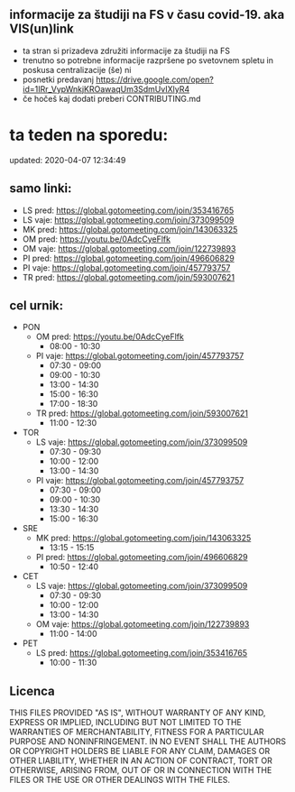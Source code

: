 ## informacije za študiji na FS v času covid-19. aka VIS(un)link
- ta stran si prizadeva združiti informacije za študiji na FS
- trenutno so potrebne informacije razpršene po svetovnem spletu in poskusa centralizacije (še) ni
- posnetki predavanj https://drive.google.com/open?id=1IRr_VypWnkjKROawaqUm3SdmUvIXlyR4
- če hočeš kaj dodati preberi CONTRIBUTING.md
# ta teden na sporedu:
updated: 2020-04-07 12:34:49

## samo linki:
- LS pred: https://global.gotomeeting.com/join/353416765
- LS vaje: https://global.gotomeeting.com/join/373099509
- MK pred: https://global.gotomeeting.com/join/143063325
- OM pred: https://youtu.be/0AdcCyeFlfk
- OM vaje: https://global.gotomeeting.com/join/122739893
- PI pred: https://global.gotomeeting.com/join/496606829
- PI vaje: https://global.gotomeeting.com/join/457793757
- TR pred: https://global.gotomeeting.com/join/593007621
## cel urnik:
- PON
	- OM pred: https://youtu.be/0AdcCyeFlfk
		- 08:00 - 10:30
	- PI vaje: https://global.gotomeeting.com/join/457793757
		- 07:30 - 09:00
		- 09:00 - 10:30
		- 13:00 - 14:30
		- 15:00 - 16:30
		- 17:00 - 18:30
	- TR pred: https://global.gotomeeting.com/join/593007621
		- 11:00 - 12:30
- TOR
	- LS vaje: https://global.gotomeeting.com/join/373099509
		- 07:30 - 09:30
		- 10:00 - 12:00
		- 13:00 - 14:30
	- PI vaje: https://global.gotomeeting.com/join/457793757
		- 07:30 - 09:00
		- 09:00 - 10:30
		- 13:30 - 14:30
		- 15:00 - 16:30
- SRE
	- MK pred: https://global.gotomeeting.com/join/143063325
		- 13:15 - 15:15
	- PI pred: https://global.gotomeeting.com/join/496606829
		- 10:50 - 12:40
- CET
	- LS vaje: https://global.gotomeeting.com/join/373099509
		- 07:30 - 09:30
		- 10:00 - 12:00
		- 13:00 - 14:30
	- OM vaje: https://global.gotomeeting.com/join/122739893
		- 11:00 - 14:00
- PET
	- LS pred: https://global.gotomeeting.com/join/353416765
		- 10:00 - 11:30
## Licenca
THIS FILES PROVIDED "AS IS", WITHOUT WARRANTY OF ANY KIND, EXPRESS OR
IMPLIED, INCLUDING BUT NOT LIMITED TO THE WARRANTIES OF MERCHANTABILITY,
FITNESS FOR A PARTICULAR PURPOSE AND NONINFRINGEMENT. IN NO EVENT SHALL THE
AUTHORS OR COPYRIGHT HOLDERS BE LIABLE FOR ANY CLAIM, DAMAGES OR OTHER
LIABILITY, WHETHER IN AN ACTION OF CONTRACT, TORT OR OTHERWISE, ARISING FROM,
OUT OF OR IN CONNECTION WITH THE FILES OR THE USE OR OTHER DEALINGS WITH THE FILES.
